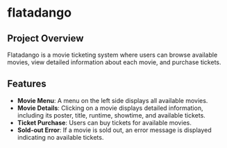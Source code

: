 # flatadango

## Project Overview

Flatadango is a movie ticketing system where users can browse available movies, view detailed information about each movie, and purchase tickets. 

## Features

- **Movie Menu**: A menu on the left side displays all available movies.
- **Movie Details**: Clicking on a movie displays detailed information, including its poster, title, runtime, showtime, and available tickets.
- **Ticket Purchase**: Users can buy tickets for available movies.
- **Sold-out Error**: If a movie is sold out, an error message is displayed indicating no available tickets.
